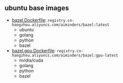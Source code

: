 ## ubuntu base images
- [bazel.Dockerfile](bazel.Dockerfile): `registry.cn-hangzhou.aliyuncs.com/aiminders/bazel:latest`
  - ubuntu 
  - golang
  - python
  - bazel
- [bazel.gpu.Dockerfile](bazel.gpu.Dockerfile): `registry.cn-hangzhou.aliyuncs.com/aiminders/bazel:gpu-latest`
  - nvidia/cuda
  - golang
  - python
  - bazel
